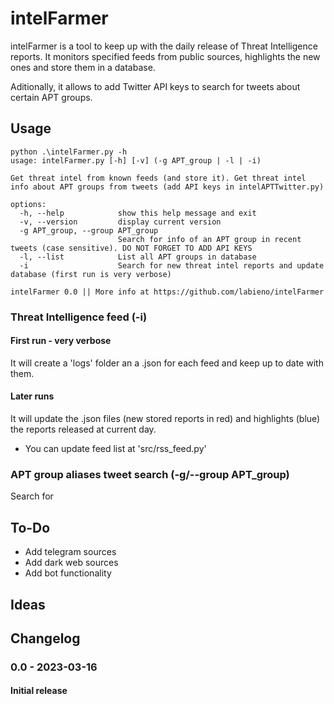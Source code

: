 # intelFarmer

intelFarmer is a tool to keep up with the daily release of Threat Intelligence reports. It monitors specified feeds from public sources, highlights the new ones and store them in a database.

Aditionally, it allows to add Twitter API keys to search for tweets about certain APT groups.

## Usage
```
python .\intelFarmer.py -h
usage: intelFarmer.py [-h] [-v] (-g APT_group | -l | -i)

Get threat intel from known feeds (and store it). Get threat intel info about APT groups from tweets (add API keys in intelAPTTwitter.py)

options:
  -h, --help            show this help message and exit
  -v, --version         display current version
  -g APT_group, --group APT_group
                        Search for info of an APT group in recent tweets (case sensitive). DO NOT FORGET TO ADD API KEYS
  -l, --list            List all APT groups in database
  -i                    Search for new threat intel reports and update database (first run is very verbose)

intelFarmer 0.0 || More info at https://github.com/labieno/intelFarmer
```

### Threat Intelligence feed (-i)

#### First run - very verbose
It will create a 'logs' folder an a .json for each feed and keep up to date with them.


#### Later runs
It will update the .json files (new stored reports in red) and highlights (blue) the reports released at current day.


* You can update feed list at 'src/rss_feed.py'

### APT group aliases tweet search (-g/--group APT_group)
Search for 



## To-Do
* Add telegram sources
* Add dark web sources
* Add bot functionality

## Ideas

## Changelog
### 0.0 - 2023-03-16
#### Initial release
